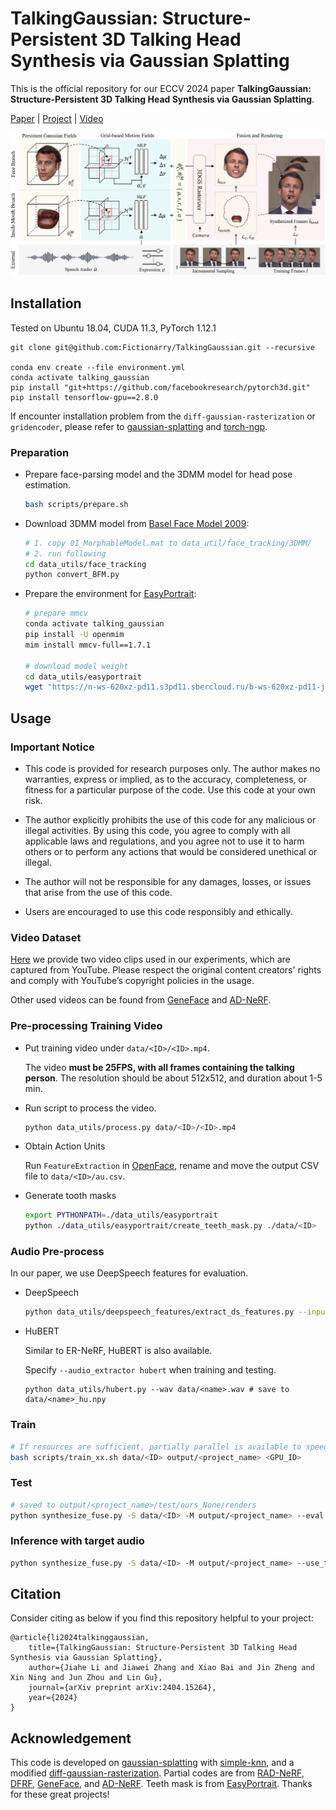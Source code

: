 # TalkingGaussian: Structure-Persistent 3D Talking Head Synthesis via Gaussian Splatting

This is the official repository for our ECCV 2024 paper **TalkingGaussian: Structure-Persistent 3D Talking Head Synthesis via Gaussian Splatting**.

[Paper](https://arxiv.org/abs/2404.15264) | [Project](https://fictionarry.github.io/TalkingGaussian/) | [Video](https://youtu.be/c5VG7HkDs8I)

![image](./assets/main.png)


## Installation

Tested on Ubuntu 18.04, CUDA 11.3, PyTorch 1.12.1

```
git clone git@github.com:Fictionarry/TalkingGaussian.git --recursive

conda env create --file environment.yml
conda activate talking_gaussian
pip install "git+https://github.com/facebookresearch/pytorch3d.git"
pip install tensorflow-gpu==2.8.0
```

If encounter installation problem from the `diff-gaussian-rasterization` or `gridencoder`, please refer to [gaussian-splatting](https://github.com/graphdeco-inria/gaussian-splatting) and [torch-ngp](https://github.com/ashawkey/torch-ngp).

### Preparation

- Prepare face-parsing model and  the 3DMM model for head pose estimation.

  ```bash
  bash scripts/prepare.sh
  ```

- Download 3DMM model from [Basel Face Model 2009](https://faces.dmi.unibas.ch/bfm/main.php?nav=1-1-0&id=details):

  ```bash
  # 1. copy 01_MorphableModel.mat to data_util/face_tracking/3DMM/
  # 2. run following
  cd data_utils/face_tracking
  python convert_BFM.py
  ```

- Prepare the environment for [EasyPortrait](https://github.com/hukenovs/easyportrait):

  ```bash
  # prepare mmcv
  conda activate talking_gaussian
  pip install -U openmim
  mim install mmcv-full==1.7.1

  # download model weight
  cd data_utils/easyportrait
  wget "https://n-ws-620xz-pd11.s3pd11.sbercloud.ru/b-ws-620xz-pd11-jux/easyportrait/experiments/models/fpn-fp-512.pth"
  ```

## Usage

### Important Notice

- This code is provided for research purposes only. The author makes no warranties, express or implied, as to the accuracy, completeness, or fitness for a particular purpose of the code. Use this code at your own risk.

- The author explicitly prohibits the use of this code for any malicious or illegal activities. By using this code, you agree to comply with all applicable laws and regulations, and you agree not to use it to harm others or to perform any actions that would be considered unethical or illegal.

- The author will not be responsible for any damages, losses, or issues that arise from the use of this code. 

- Users are encouraged to use this code responsibly and ethically.

### Video Dataset
[Here](https://drive.google.com/drive/folders/1E_8W805lioIznqbkvTQHWWi5IFXUG7Er?usp=drive_link) we provide two video clips used in our experiments, which are captured from YouTube. Please respect the original content creators' rights and comply with YouTube’s copyright policies in the usage.

Other used videos can be found from [GeneFace](https://github.com/yerfor/GeneFace) and [AD-NeRF](https://github.com/YudongGuo/AD-NeRF). 


### Pre-processing Training Video

* Put training video under `data/<ID>/<ID>.mp4`.

  The video **must be 25FPS, with all frames containing the talking person**. 
  The resolution should be about 512x512, and duration about 1-5 min.

* Run script to process the video.

  ```bash
  python data_utils/process.py data/<ID>/<ID>.mp4
  ```

* Obtain Action Units
  
  Run `FeatureExtraction` in [OpenFace](https://github.com/TadasBaltrusaitis/OpenFace), rename and move the output CSV file to `data/<ID>/au.csv`.

* Generate tooth masks

  ```bash
  export PYTHONPATH=./data_utils/easyportrait 
  python ./data_utils/easyportrait/create_teeth_mask.py ./data/<ID>
  ```

### Audio Pre-process

In our paper, we use DeepSpeech features for evaluation. 

* DeepSpeech

  ```bash
  python data_utils/deepspeech_features/extract_ds_features.py --input data/<name>.wav # saved to data/<name>.npy
  ```

- HuBERT

  Similar to ER-NeRF, HuBERT is also available.

  Specify `--audio_extractor hubert` when training and testing.

  ```
  python data_utils/hubert.py --wav data/<name>.wav # save to data/<name>_hu.npy
  ```

### Train

```bash
# If resources are sufficient, partially parallel is available to speed up the training. See the script.
bash scripts/train_xx.sh data/<ID> output/<project_name> <GPU_ID>
```

### Test

```bash
# saved to output/<project_name>/test/ours_None/renders
python synthesize_fuse.py -S data/<ID> -M output/<project_name> --eval  
```

### Inference with target audio

```bash
python synthesize_fuse.py -S data/<ID> -M output/<project_name> --use_train --audio <preprocessed_audio_feature>.npy
```

## Citation

Consider citing as below if you find this repository helpful to your project:

```
@article{li2024talkinggaussian,
    title={TalkingGaussian: Structure-Persistent 3D Talking Head Synthesis via Gaussian Splatting}, 
    author={Jiahe Li and Jiawei Zhang and Xiao Bai and Jin Zheng and Xin Ning and Jun Zhou and Lin Gu},
    journal={arXiv preprint arXiv:2404.15264},
    year={2024}
}
```


## Acknowledgement

This code is developed on [gaussian-splatting](https://github.com/graphdeco-inria/gaussian-splatting) with [simple-knn](https://gitlab.inria.fr/bkerbl/simple-knn), and a modified [diff-gaussian-rasterization](https://github.com/ashawkey/diff-gaussian-rasterization). Partial codes are from [RAD-NeRF](https://github.com/ashawkey/RAD-NeRF), [DFRF](https://github.com/sstzal/DFRF), [GeneFace](https://github.com/yerfor/GeneFace), and [AD-NeRF](https://github.com/YudongGuo/AD-NeRF). Teeth mask is from [EasyPortrait](https://github.com/hukenovs/easyportrait). Thanks for these great projects!
